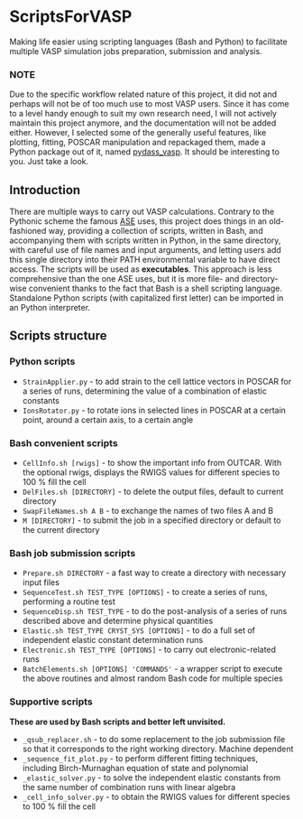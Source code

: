 ScriptsForVASP
==============

Making life easier using scripting languages (Bash and Python) to
facilitate multiple VASP simulation jobs preparation, submission and
analysis.

### NOTE

Due to the specific workflow related nature of this project, it did not 
and perhaps will not be of too much use to most VASP users. Since it has come 
to a level handy enough to suit my own research need, I will not actively 
maintain this project anymore, and the documentation will not be added either. 
However, I selected some of the generally useful features, like plotting, 
fitting, POSCAR manipulation and repackaged them, made a Python package out of it, 
named [pydass_vasp](http://terencezl.github.io/pydass_vasp/). It should be 
interesting to you. Just take a look.

Introduction
------------

There are multiple ways to carry out VASP calculations. Contrary to the
Pythonic scheme the famous [ASE](https://wiki.fysik.dtu.dk/ase/) uses,
this project does things in an old-fashioned way, providing a collection
of scripts, written in Bash, and accompanying them with scripts written
in Python, in the same directory, with careful use of file names and
input arguments, and letting users add this single directory into their
PATH environmental variable to have direct access. The scripts will be
used as **executables**. This approach is less comprehensive than the
one ASE uses, but it is more file- and directory-wise convenient thanks
to the fact that Bash is a shell scripting language. Standalone Python
scripts (with capitalized first letter) can be imported in an Python
interpreter.

Scripts structure
-----------------

### Python scripts

-   `StrainApplier.py` - to add strain to the cell lattice vectors in
    POSCAR for a series of runs, determining the value of a combination
    of elastic constants
-   `IonsRotator.py` - to rotate ions in selected lines in POSCAR at a
    certain point, around a certain axis, to a certain angle

### Bash convenient scripts

-   `CellInfo.sh [rwigs]` - to show the important info from OUTCAR. With
    the optional rwigs, displays the RWIGS values for different species
    to 100 % fill the cell
-   `DelFiles.sh [DIRECTORY]` - to delete the output files, default to
    current directory
-   `SwapFileNames.sh A B` - to exchange the names of two files A and B
-   `M [DIRECTORY]` - to submit the job in a specified directory or
    default to the current directory

### Bash job submission scripts

-   `Prepare.sh DIRECTORY` - a fast way to create a directory with
    necessary input files
-   `SequenceTest.sh TEST_TYPE [OPTIONS]` - to create a series of runs,
    performing a routine test
-   `SequenceDisp.sh TEST_TYPE` - to do the post-analysis of a series of
    runs described above and determine physical quantities
-   `Elastic.sh TEST_TYPE CRYST_SYS [OPTIONS]` - to do a full set of
    independent elastic constant determination runs
-   `Electronic.sh TEST_TYPE [OPTIONS]` - to carry out
    electronic-related runs
-   `BatchElements.sh [OPTIONS] 'COMMANDS'` - a wrapper script to
    execute the above routines and almost random Bash code for multiple
    species

### Supportive scripts

**These are used by Bash scripts and better left unvisited.**

-   `_qsub_replacer.sh` - to do some replacement to the job submission
    file so that it corresponds to the right working directory. Machine
    dependent
-   `_sequence_fit_plot.py` - to perform different fitting techniques,
    including Birch-Murnaghan equation of state and polynomial
-   `_elastic_solver.py` - to solve the independent elastic constants
    from the same number of combination runs with linear algebra
-   `_cell_info_solver.py` - to obtain the RWIGS values for different
    species to 100 % fill the cell
